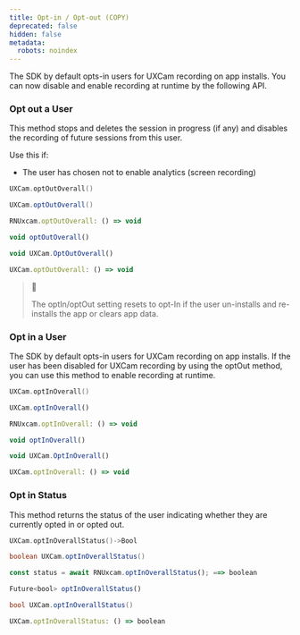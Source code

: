 ```yaml
---
title: Opt-in / Opt-out (COPY)
deprecated: false
hidden: false
metadata:
  robots: noindex
---
```

The SDK by default opts-in users for UXCam recording on app installs. You can now disable and enable recording at runtime by the following API.

### Opt out a User

This method stops and deletes the session in progress (if any) and disables the recording of future sessions from this user.

Use this if:

* The user has chosen not to enable analytics (screen recording)

```swift iOS
UXCam.optOutOverall()
```
```java Android
UXCam.optOutOverall()
```
```javascript React Native
RNUxcam.optOutOverall: () => void
```
```javascript Flutter
void optOutOverall()
```
```javascript Xamarin
void UXCam.OptOutOverall()
```
```javascript Cordova
UXCam.optOutOverall: () => void
```

> 📘
>
> The optIn/optOut setting resets to opt-In if the user un-installs and re-installs the app or clears app data.

### Opt in a User

The SDK by default opts-in users for UXCam recording on app installs. If the user has been disabled for UXCam recording by using the optOut method, you can use this method to enable recording at runtime.

```swift iOS
UXCam.optInOverall()
```
```javascript Android
UXCam.optInOverall()
```
```javascript React Native
RNUxcam.optInOverall: () => void
```
```javascript Flutter
void optInOverall()
```
```javascript Xamarin
void UXCam.OptInOverall()
```
```javascript Cordova
UXCam.optInOverall: () => void
```

### Opt in Status

This method returns the status of the user indicating whether they are currently opted in or opted out.

```swift iOS
UXCam.optInOverallStatus()->Bool
```
```java Android
boolean UXCam.optInOverallStatus()
```
```javascript React Native
const status = await RNUxcam.optInOverallStatus(); ==> boolean
```
```javascript Flutter
Future<bool> optInOverallStatus()
```
```csharp Xamarin
bool UXCam.optInOverallStatus()
```
```javascript Cordova
UXCam.optInOverallStatus: () => boolean
```